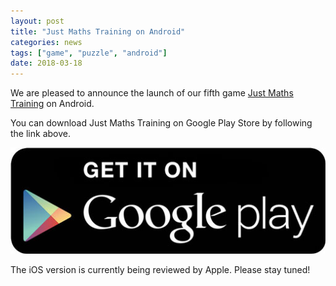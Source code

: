 ```yaml
---
layout: post
title: "Just Maths Training on Android"
categories: news
tags: ["game", "puzzle", "android"]
date: 2018-03-18
---
```


We are pleased to announce the launch of our fifth game <a href="/games/just-maths-training">Just Maths Training</a> on Android.

You can download Just Maths Training on Google Play Store by following the link above.

<a href="https://play.google.com/store/apps/details?id=com.studiokurage.maths" target="_blank">
	<img src="/images/googleplay_get_it.jpg" alt="Get it on Google Play" />
</a>

The iOS version is currently being reviewed by Apple. Please stay tuned!
